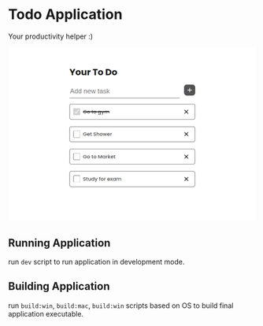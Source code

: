 # Todo Application

Your productivity helper :)

![preview.png](preview.png)
## Running Application
run `dev` script to run application in development mode.

## Building Application
run `build:win`, `build:mac`, `build:win` scripts based on OS to build final application executable.

